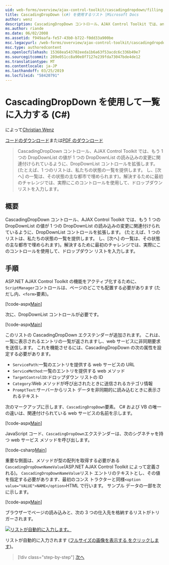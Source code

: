 ```yaml
---
uid: web-forms/overview/ajax-control-toolkit/cascadingdropdown/filling-a-list-using-cascadingdropdown-cs
title: CascadingDropDown (c#) を使用するリスト |Microsoft Docs
author: wenz
description: CascadingDropDown コントロール、AJAX Control Toolkit では、anoth 内の値が 1 つの DropDownList の読み込みの変更に関連付けられているように DropDownList コントロールを拡張しています.
ms.author: riande
ms.date: 06/02/2008
ms.assetid: f949aafa-fe57-43b0-b722-f0dd33a900be
msc.legacyurl: /web-forms/overview/ajax-control-toolkit/cascadingdropdown/filling-a-list-using-cascadingdropdown-cs
msc.type: authoredcontent
ms.openlocfilehash: 15368ea543702eeda1b6a63f53acdc6c336b49e7
ms.sourcegitcommit: 289e051cc8a90e8f7127e239fda73047bde4de12
ms.translationtype: MT
ms.contentlocale: ja-JP
ms.lasthandoff: 03/25/2019
ms.locfileid: "58420791"
---
```

<a name="filling-a-list-using-cascadingdropdown-c"></a>CascadingDropDown を使用して一覧に入力する (C#)
====================
によって[Christian Wenz](https://github.com/wenz)

[コードのダウンロード](http://download.microsoft.com/download/9/0/7/907760b1-2c60-4f81-aeb6-ca416a573b0d/cascadingdropdown0.cs.zip)または[PDF のダウンロード](http://download.microsoft.com/download/2/d/c/2dc10e34-6983-41d4-9c08-f78f5387d32b/cascadingdropdown0CS.pdf)

> CascadingDropDown コントロール、AJAX Control Toolkit では、もう 1 つの DropDownList の値が 1 つの DropDownList の読み込みの変更に関連付けられているように、DropDownList コントロールを拡張します。 (たとえば、1 つのリストは、私たちの状態の一覧を提供します。 し、[次へ] の一覧は、その状態の主な都市で埋められます)。解決するために最初のチャレンジでは、実際にこのコントロールを使用して、ドロップダウン リストを入力します。


## <a name="overview"></a>概要

CascadingDropDown コントロール、AJAX Control Toolkit では、もう 1 つの DropDownList の値が 1 つの DropDownList の読み込みの変更に関連付けられているように、DropDownList コントロールを拡張します。 (たとえば、1 つのリストは、私たちの状態の一覧を提供します。 し、[次へ] の一覧は、その状態の主な都市で埋められます)。解決するために最初のチャレンジでは、実際にこのコントロールを使用して、ドロップダウン リストを入力します。

## <a name="steps"></a>手順

ASP.NET AJAX Control Toolkit の機能をアクティブ化するために、`ScriptManager`コントロールは、ページのどこでも配置する必要があります (ただし内、`<form>`要素)。

[!code-aspx[Main](filling-a-list-using-cascadingdropdown-cs/samples/sample1.aspx)]

次に、DropDownList コントロールが必要です。

[!code-aspx[Main](filling-a-list-using-cascadingdropdown-cs/samples/sample2.aspx)]

このリストの CascadingDropDown エクステンダーが追加されます。 これは、一覧に表示されるエントリの一覧が返されますし、web サービスに非同期要求を送信します。 これを機能させるには、CascadingDropDown の次の属性を設定する必要があります。

- `ServicePath`:一覧のエントリを提供する web サービスの URL
- `ServiceMethod`:一覧のエントリを提供する web メソッド
- `TargetControlID`:ドロップダウン リストの ID
- `Category`:Web メソッドが呼び出されたときに送信されるカテゴリ情報
- `PromptText`:サーバーからリスト データを非同期的に読み込むときに表示されるテキスト

次のマークアップに示します、`CascadingDropDown`要素。 C# および VB の唯一の違いは、関連付けられている web サービスの名前を示します。

[!code-aspx[Main](filling-a-list-using-cascadingdropdown-cs/samples/sample3.aspx)]

JavaScript コード、`CascadingDropDown`エクステンダーは、次のシグネチャを持つ web サービス メソッドを呼び出します。

[!code-csharp[Main](filling-a-list-using-cascadingdropdown-cs/samples/sample4.cs)]

重要な側面は、メソッドが型の配列を取得する必要がある`CascadingDropDownNameValue`(ASP.NET AJAX Control Toolkit によって定義される)。 `CascadingDropDownNameValue`リスト エントリのテキストとし、その値を指定する必要があります、最初のコンス トラクターと同様`<option value="VALUE">NAME</option>`HTML で行います。 サンプル データの一部を次に示します。

[!code-aspx[Main](filling-a-list-using-cascadingdropdown-cs/samples/sample5.aspx)]

ブラウザーでページの読み込みと、次の 3 つの仕入先を格納するリストがトリガーされます。


[![リストが自動的に入力します。](filling-a-list-using-cascadingdropdown-cs/_static/image2.png)](filling-a-list-using-cascadingdropdown-cs/_static/image1.png)

リストが自動的に入力されます ([フルサイズの画像を表示する をクリックします](filling-a-list-using-cascadingdropdown-cs/_static/image3.png))。

> [!div class="step-by-step"]
> [次へ](using-cascadingdropdown-with-a-database-cs.md)
